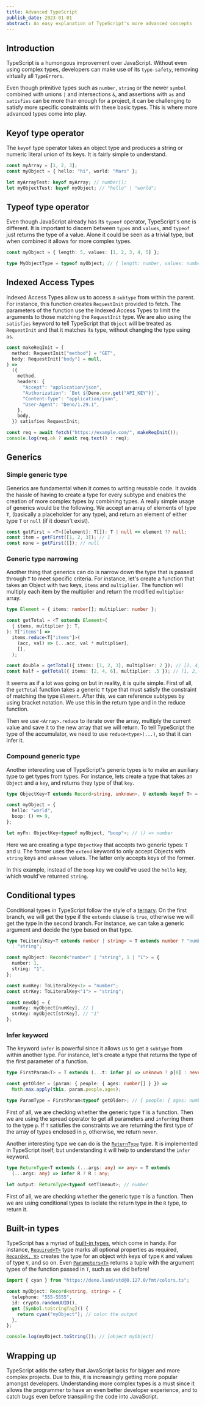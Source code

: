 ```yaml
---
title: Advanced TypeScript
publish_date: 2023-01-01
abstract: An easy explanation of TypeScript's more advanced concepts
---
```


## Introduction

TypeScript is a humongous improvement over JavaScript. Without even using
complex types, developers can make use of its `type-safety`, removing virtually
all `TypeErrors`.

Even though primitive types such as `number`, `string` or the newer `symbol`
combined with unions `|` and intersections `&`, and assertions with `as` and
`satisfies` can be more than enough for a project, it can be challenging to
satisfy more specific constraints with these basic types. This is where more
advanced types come into play.

## Keyof type operator

The `keyof` type operator takes an object type and produces a string or numeric
literal union of its keys. It is fairly simple to understand.

```ts
const myArray = [1, 2, 3];
const myObject = { hello: "hi", world: "Mars" };

let myArrayTest: keyof myArray; // number[];
let myObjectTest: keyof myObject; // "hello" | "world";
```

## Typeof type operator

Even though JavaScript already has its `typeof` operator, TypeScript's one is
different. It is important to discern between `types` and `values`, and `typeof`
just returns the type of a value. Alone it could be seen as a trivial type, but
when combined it allows for more complex types.

```ts
const myObject = { length: 5, values: [1, 2, 3, 4, 5] };

type MyObjectType = typeof myObject; // { length: number, values: number[] };
```

## Indexed Access Types

Indexed Access Types allow us to access a `subtype` from within the parent. For
instance, this function creates `RequestInit` provided to fetch. The parameters
of the function use the Indexed Access Types to limit the arguments to those
matching the `RequestInit` type. We are also using the `satisfies` keyword to
tell TypeScript that `Object` will be treated as `RequestInit` and that it
matches its type, without changing the type using `as`.

```ts
const makeReqInit = (
  method: RequestInit["method"] = "GET",
  body: RequestInit["body"] = null,
) =>
  ({
    method,
    headers: {
      "Accept": "application/json",
      "Authorization": `Bot ${Deno.env.get("API_KEY")}`,
      "Content-Type": "application/json",
      "User-Agent": "Deno/1.29.1",
    },
    body,
  }) satisfies RequestInit;

const req = await fetch("https://example.com/", makeReqInit());
console.log(req.ok ? await req.text() : req);
```

## Generics

### Simple generic type

Generics are fundamental when it comes to writing reusable code. It avoids the
hassle of having to create a type for every subtype and enables the creation of
more complex types by combining types. A really simple usage of generics would
be the following. We accept an array of elements of type `T`, (basically a
placeholder for any type), and return an element of either type `T` or `null`
(if it doesn't exist).

```ts
const getFirst = <T>([element]: T[]): T | null => element ?? null;
const item = getFirst([1, 2, 3]); // 1
const none = getFirst([]); // null
```

### Generic type narrowing

Another thing that generics can do is narrow down the type that is passed
through `T` to meet specific criteria. For instance, let's create a function
that takes an Object with two keys, `items` and `multiplier`. The function will
multiply each item by the multiplier and return the modified `multiplier` array.

```ts
type Element = { items: number[]; multiplier: number };

const getTotal = <T extends Element>(
  { items, multiplier }: T,
): T["items"] =>
  items.reduce<T["items"]>(
    (acc, val) => [...acc, val * multiplier],
    [],
  );

const double = getTotal({ items: [1, 2, 3], multiplier: 2 }); // [2, 4, 6]
const half = getTotal({ items: [2, 4, 6], multiplier: .5 }); // [1, 2, 3]
```

It seems as if a lot was going on but in reality, it is quite simple. First of
all, the `getTotal` function takes a generic `T` type that must satisfy the
constraint of matching the type `Element`. After this, we can reference subtypes
by using bracket notation. We use this in the return type and in the reduce
function.

Then we use `<Array>.reduce` to iterate over the array, multiply the current
value and save it to the new array that we will return. To tell TypeScript the
type of the accumulator, we need to use `reduce<type>(...)`, so that it can
infer it.

### Compound generic type

Another interesting use of TypeScript's generic types is to make an auxiliary
type to get types from types. For instance, lets create a type that takes an
`Object` and a `key`, and returns they type of that `key`.

```ts
type ObjectKey<T extends Record<string, unknown>, U extends keyof T> = T[U];

const myObject = {
  hello: "world",
  boop: () => 9,
};

let myFn: ObjectKey<typeof myObject, "boop">; // () => number
```

Here we are creating a type `ObjectKey` that accepts two generic types: `T` and
`U`. The former uses the `extend` keyword to only accept Objects with `string`
keys and `unknown` values. The latter only accepts keys of the former.

In this example, instead of the `boop` key we could've used the `hello` key,
which would've returned `string`.

## Conditional types

Conditional types in TypeScript follow the style of a
[ternary](https://developer.mozilla.org/en-US/docs/Web/JavaScript/Reference/Operators/Conditional_Operator).
On the first branch, we will get the type if the `extends` clause is `true`,
otherwise we will get the type in the second branch. For instance, we can take a
generic argument and decide the type based on that type.

```ts
type ToLiteralKey<T extends number | string> = T extends number ? "number"
  : "string";

const myObject: Record<"number" | "string", 1 | "1"> = {
  number: 1,
  string: "1",
};

const numKey: ToLiteralKey<1> = "number";
const strKey: ToLiteralKey<"1"> = "string";

const newObj = {
  numKey: myObject[numKey], // 1
  strKey: myObject[strKey], // "1"
};
```

### Infer keyword

The keyword `infer` is powerful since it allows us to get a `subtype` from
within another type. For instance, let's create a type that returns the type of
the first parameter of a function.

```ts
type FirstParam<T> = T extends (...t: infer p) => unknown ? p[0] : never;

const getOlder = (param: { people: { ages: number[] } }) =>
  Math.max.apply(this, param.people.ages);

type ParamType = FirstParam<typeof getOlder>; // { people: { ages: number[] } };
```

First of all, we are checking whether the generic type `T` is a function. Then
we are using the spread operator to get all parameters and `infer`ring them to
the type `p`. If `T` satisfies the constraints we are returning the first type
of the array of types enclosed in `p`, otherwise, we return `never`.

Another interesting type we can do is the
[`ReturnType`](https://www.typescriptlang.org/docs/handbook/utility-types.html#returntypetype)
type. It is implemented in TypeScript itself, but understanding it will help to
understand the `infer` keyword.

```ts
type ReturnType<T extends (...args: any) => any> = T extends
  (...args: any) => infer R ? R : any;

let output: ReturnType<typeof setTimeout>; // number
```

First of all, we are checking whether the generic type `T` is a function. Then
we are using conditional types to isolate the return type in the `R` type, to
return it.

## Built-in types

TypeScript has a myriad of
[built-in types](https://www.typescriptlang.org/docs/handbook/utility-types.html),
which come in handy. For instance,
[`Required<T>`](https://www.typescriptlang.org/docs/handbook/utility-types.html#requiredtype)
type marks all optional properties as required,
[`Record<K, V>`](https://www.typescriptlang.org/docs/handbook/utility-types.html#recordkeys-type)
creates the type for an object with keys of type `K` and values of type `V`, and
so on. Even
[`Parameters<T>`](https://www.typescriptlang.org/docs/handbook/utility-types.html#parameterstype)
returns a tuple with the argument types of the function passed in `T`, such as
we did before!

```ts
import { cyan } from "https://deno.land/std@0.127.0/fmt/colors.ts";

const myObject: Record<string, string> = {
  telephone: "555-5555",
  id: crypto.randomUUID(),
  get [Symbol.toStringTag]() {
    return cyan("myObject"); // color the output
  },
};

console.log(myObject.toString()); // [object myObject]
```

## Wrapping up

TypeScript adds the safety that JavaScript lacks for bigger and more complex
projects. Due to this, it is increasingly getting more popular amongst
developers. Understanding more complex types is a must since it allows the
programmer to have an even better developer experience, and to catch bugs even
before transpiling the code into JavaScript.
